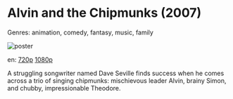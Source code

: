 # Alvin and the Chipmunks (2007)

Genres: animation, comedy, fantasy, music, family

![poster](http://image.tmdb.org/t/p/w500/sAt2yb4dgrpkHjbB9dQaKD9Caor.jpg)

en:
  [720p](magnet:?xt=urn:btih:DB910B39C0580293177035982BC649FB479C8CF9&tr=udp://glotorrents.pw:6969/announce&tr=udp://tracker.opentrackr.org:1337/announce&tr=udp://torrent.gresille.org:80/announce&tr=udp://tracker.openbittorrent.com:80&tr=udp://tracker.coppersurfer.tk:6969&tr=udp://tracker.leechers-paradise.org:6969&tr=udp://p4p.arenabg.ch:1337&tr=udp://tracker.internetwarriors.net:1337)
  [1080p](magnet:?xt=urn:btih:9E3869C0D2D8A396047E07CED392978F299FF76A&tr=udp://glotorrents.pw:6969/announce&tr=udp://tracker.opentrackr.org:1337/announce&tr=udp://torrent.gresille.org:80/announce&tr=udp://tracker.openbittorrent.com:80&tr=udp://tracker.coppersurfer.tk:6969&tr=udp://tracker.leechers-paradise.org:6969&tr=udp://p4p.arenabg.ch:1337&tr=udp://tracker.internetwarriors.net:1337)
  


A struggling songwriter named Dave Seville finds success when he comes across a trio of singing chipmunks: mischievous leader Alvin, brainy Simon, and chubby, impressionable Theodore.